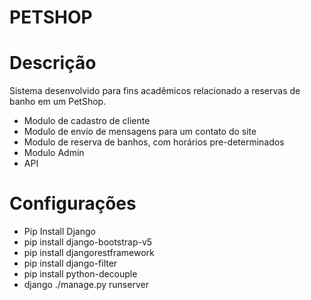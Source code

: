# PETSHOP

# Descrição

Sistema desenvolvido para fins acadêmicos relacionado a reservas de banho em um PetShop.

- Modulo de cadastro de cliente
- Modulo de envio de mensagens para um contato do site
- Modulo de reserva de banhos, com horários pre-determinados
- Modulo Admin
- API


# Configurações
* Pip Install Django
* pip install django-bootstrap-v5
* pip install djangorestframework
* pip install django-filter
* pip install python-decouple
* django ./manage.py runserver

